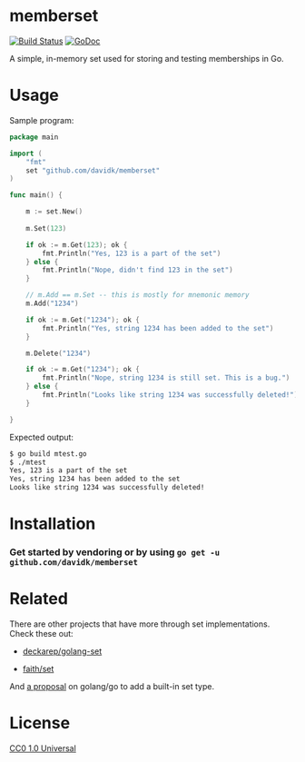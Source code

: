 # memberset

[![Build Status](https://travis-ci.org/davidk/memberset.svg?branch=master)](https://travis-ci.org/davidk/memberset)
[![GoDoc](https://godoc.org/github.com/davidk/memberset?status.svg)](https://godoc.org/github.com/davidk/memberset)

A simple, in-memory set used for storing and testing memberships in Go.

# Usage

Sample program:

```go
package main

import (
    "fmt"
    set "github.com/davidk/memberset"
)

func main() {

    m := set.New()
    
    m.Set(123)

    if ok := m.Get(123); ok {
        fmt.Println("Yes, 123 is a part of the set")
    } else {
        fmt.Println("Nope, didn't find 123 in the set")
    }

    // m.Add == m.Set -- this is mostly for mnemonic memory
    m.Add("1234")

    if ok := m.Get("1234"); ok {
        fmt.Println("Yes, string 1234 has been added to the set")
    }

    m.Delete("1234")

    if ok := m.Get("1234"); ok {
        fmt.Println("Nope, string 1234 is still set. This is a bug.")
    } else {
        fmt.Println("Looks like string 1234 was successfully deleted!")
    }

}
```

Expected output:

```bash
$ go build mtest.go
$ ./mtest
Yes, 123 is a part of the set
Yes, string 1234 has been added to the set
Looks like string 1234 was successfully deleted!
```

# Installation

### Get started by vendoring or by using `go get -u github.com/davidk/memberset`

# Related

There are other projects that have more through set implementations. Check these out:

* [deckarep/golang-set](https://github.com/deckarep/golang-set)

* [faith/set](https://github.com/fatih/set)

And [a proposal](https://github.com/golang/go/issues/16466) on golang/go to add a built-in set type.

# License

[CC0 1.0 Universal](https://creativecommons.org/publicdomain/zero/1.0/)

